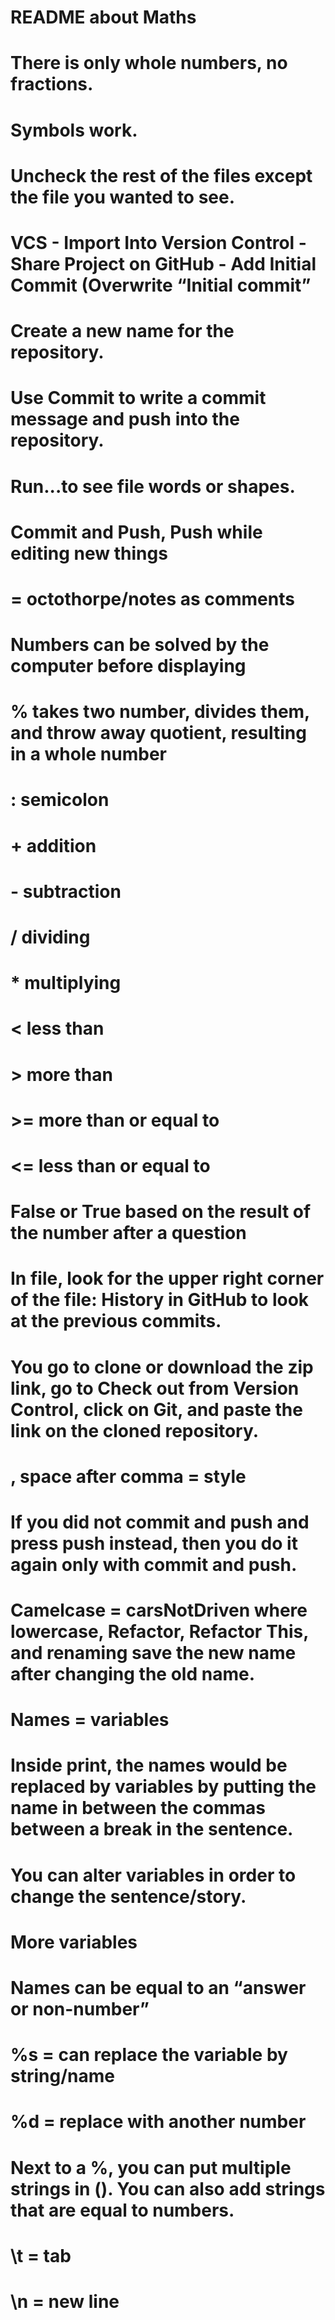 #   README about Maths
#   There is only whole numbers, no fractions.
#   Symbols work.
#   Uncheck the rest of the files except the file you wanted to see.
#   VCS - Import Into Version Control - Share Project on GitHub - Add Initial Commit (Overwrite “Initial commit”
#   Create a new name for the repository.
#   Use Commit to write a commit message and push into the repository.
#   Run...to see file words or shapes.
#   Commit and Push, Push while editing new things
# = octothorpe/notes as comments
#   Numbers can be solved by the computer before displaying
#   % takes two number, divides them, and throw away quotient, resulting in a whole number
#    : semicolon
#    + addition
#    - subtraction
#    / dividing
#    * multiplying
#   < less than
#    > more than
#    >= more than or equal to
#    <= less than or equal to
#    False or True based on the result of the number after a question
#    In file, look for the upper right corner of the file: History in GitHub to look at the previous commits.

#    You go to clone or download the zip link, go to Check out from Version Control, click on Git, and paste the link on the cloned repository.
#    , space after comma = style
#    If you did not commit and push and press push instead, then you do it again only with commit and push.
#    Camelcase = carsNotDriven where lowercase, Refactor, Refactor This, and renaming save the new name after changing the old name.
#    Names = variables
#    Inside print, the names would be replaced by variables by putting the name in between the commas between a break in the sentence.
#    You can alter variables in order to change the sentence/story.

#    More variables
#    Names can be equal to an “answer or non-number”
#    %s = can replace the variable by string/name
#    %d = replace with another number
#    Next to a %, you can put multiple strings in (). You can also add strings that are equal to numbers.
#    \t = tab
#    \n = new line
#
#
#
#
#
#
#
#
#
#